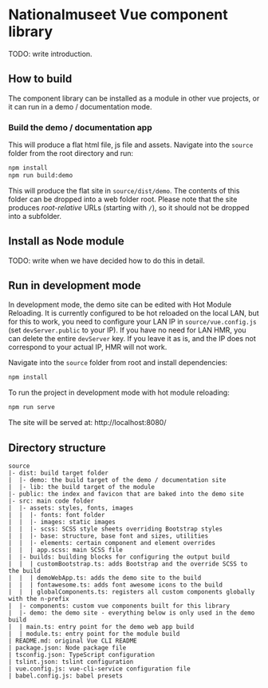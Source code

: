 # Nationalmuseet Vue component library

TODO: write introduction.

## How to build

The component library can be installed as a module in other vue projects, or it can run in a demo / documentation mode.

### Build the demo / documentation app

This will produce a flat html file, js file and assets. Navigate into the `source` folder from the root directory and run:

```bash
npm install
npm run build:demo
```

This will produce the flat site in `source/dist/demo`. The contents of this folder can be dropped into a web folder root. Please note that the site produces _root-relative_ URLs (starting with `/`), so it should not be dropped into a subfolder.

## Install as Node module

TODO: write when we have decided how to do this in detail.

## Run in development mode

In development mode, the demo site can be edited with Hot Module Reloading. It is currently configured to be hot reloaded on the local LAN, but for this to work, you need to configure your LAN IP in `source/vue.config.js` (set `devServer.public` to your IP). If you have no need for LAN HMR, you can delete the entire `devServer` key. If you leave it as is, and the IP does not correspond to your actual IP, HMR will not work.

Navigate into the `source` folder from root and install dependencies:

```bash
npm install
```

To run the project in development mode with hot module reloading:

```bash
npm run serve
```

The site will be served at: http://localhost:8080/

## Directory structure

```
source
|- dist: build target folder
|  |- demo: the build target of the demo / documentation site
|  |- lib: the build target of the module
|- public: the index and favicon that are baked into the demo site
|- src: main code folder
|  |- assets: styles, fonts, images
|  |  |- fonts: font folder
|  |  |- images: static images
|  |  |- scss: SCSS style sheets overriding Bootstrap styles
|  |  |- base: structure, base font and sizes, utilities
|  |  |- elements: certain component and element overrides
|  |  | app.scss: main SCSS file
|  |- builds: building blocks for configuring the output build
|  |  | customBootstrap.ts: adds Bootstrap and the override SCSS to the build
|  |  | demoWebApp.ts: adds the demo site to the build
|  |  | fontawesome.ts: adds font awesome icons to the build
|  |  | globalComponents.ts: registers all custom components globally with the n-prefix
|  |- components: custom vue components built for this library
|  |- demo: the demo site - everything below is only used in the demo build
|  | main.ts: entry point for the demo web app build
|  | module.ts: entry point for the module build
| README.md: original Vue CLI README
| package.json: Node package file
| tsconfig.json: TypeScript configuration
| tslint.json: tslint configuration
| vue.config.js: vue-cli-service configuration file
| babel.config.js: babel presets

```